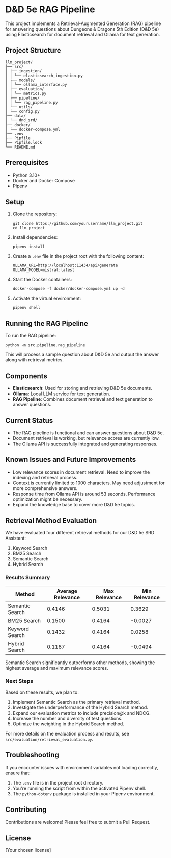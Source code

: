 # D&D 5e RAG Pipeline

This project implements a Retrieval-Augmented Generation (RAG) pipeline for answering questions about Dungeons & Dragons 5th Edition (D&D 5e) using Elasticsearch for document retrieval and Ollama for text generation.

## Project Structure

```
llm_project/
├── src/
│ ├── ingestion/
│ │ └── elasticsearch_ingestion.py
│ ├── models/
│ │ └── ollama_interface.py
│ ├── evaluation/
│ │ └── metrics.py
│ ├── pipeline/
│ │ └── rag_pipeline.py
│ └── utils/
│ └── config.py
├── data/
│ └── dnd_srd/
├── docker/
│ └── docker-compose.yml
├── .env
├── Pipfile
├── Pipfile.lock
└── README.md
```

## Prerequisites

- Python 3.10+
- Docker and Docker Compose
- Pipenv

## Setup

1. Clone the repository:
   ```
   git clone https://github.com/yourusername/llm_project.git
   cd llm_project
   ```

2. Install dependencies:
   ```
   pipenv install
   ```

3. Create a `.env` file in the project root with the following content:
   ```
   OLLAMA_URL=http://localhost:11434/api/generate
   OLLAMA_MODEL=mistral:latest
   ```

4. Start the Docker containers:
   ```
   docker-compose -f docker/docker-compose.yml up -d
   ```

5. Activate the virtual environment:
   ```
   pipenv shell
   ```

## Running the RAG Pipeline

To run the RAG pipeline:

```
python -m src.pipeline.rag_pipeline
```

This will process a sample question about D&D 5e and output the answer along with retrieval metrics.

## Components

- **Elasticsearch**: Used for storing and retrieving D&D 5e documents.
- **Ollama**: Local LLM service for text generation.
- **RAG Pipeline**: Combines document retrieval and text generation to answer questions.

## Current Status

- The RAG pipeline is functional and can answer questions about D&D 5e.
- Document retrieval is working, but relevance scores are currently low.
- The Ollama API is successfully integrated and generating responses.

## Known Issues and Future Improvements

- Low relevance scores in document retrieval. Need to improve the indexing and retrieval process.
- Context is currently limited to 1000 characters. May need adjustment for more comprehensive answers.
- Response time from Ollama API is around 53 seconds. Performance optimization might be necessary.
- Expand the knowledge base to cover more D&D 5e topics.

## Retrieval Method Evaluation

We have evaluated four different retrieval methods for our D&D 5e SRD Assistant:

1. Keyword Search
2. BM25 Search
3. Semantic Search
4. Hybrid Search

### Results Summary

| Method         | Average Relevance | Max Relevance | Min Relevance |
|----------------|-------------------|---------------|---------------|
| Semantic Search| 0.4146            | 0.5031        | 0.3629        |
| BM25 Search    | 0.1500            | 0.4164        | -0.0027       |
| Keyword Search | 0.1432            | 0.4164        | 0.0258        |
| Hybrid Search  | 0.1187            | 0.4164        | -0.0494       |

Semantic Search significantly outperforms other methods, showing the highest average and maximum relevance scores.

### Next Steps

Based on these results, we plan to:

1. Implement Semantic Search as the primary retrieval method.
2. Investigate the underperformance of the Hybrid Search method.
3. Expand our evaluation metrics to include precision@k and NDCG.
4. Increase the number and diversity of test questions.
5. Optimize the weighting in the Hybrid Search method.

For more details on the evaluation process and results, see `src/evaluation/retrieval_evaluation.py`.

## Troubleshooting

If you encounter issues with environment variables not loading correctly, ensure that:
1. The `.env` file is in the project root directory.
2. You're running the script from within the activated Pipenv shell.
3. The `python-dotenv` package is installed in your Pipenv environment.

## Contributing

Contributions are welcome! Please feel free to submit a Pull Request.

## License

[Your chosen license]